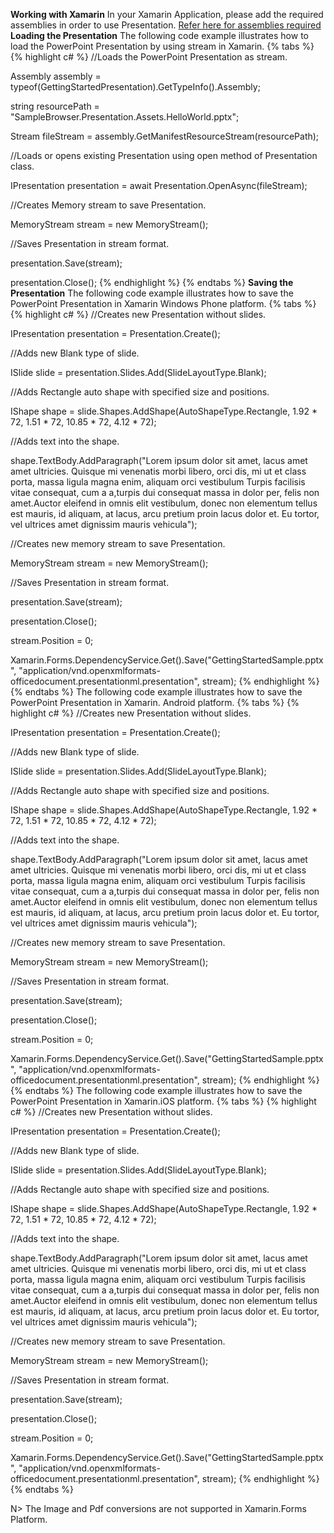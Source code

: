 **Working with Xamarin**
In your Xamarin Application, please add the required assemblies in order to use Presentation. [Refer here for assemblies required](/File-Formats/Presentation/Assemblies-Required)
**Loading the Presentation**
The following code example illustrates how to load the PowerPoint Presentation by using stream in Xamarin.
{% tabs %}
{% highlight c# %}
//Loads the PowerPoint Presentation as stream.

Assembly assembly = typeof(GettingStartedPresentation).GetTypeInfo().Assembly;

string resourcePath = "SampleBrowser.Presentation.Assets.HelloWorld.pptx";

Stream fileStream = assembly.GetManifestResourceStream(resourcePath);

//Loads or opens existing Presentation using open method of Presentation class.

IPresentation presentation = await Presentation.OpenAsync(fileStream);

//Creates Memory stream to save Presentation.

MemoryStream stream = new MemoryStream();

//Saves Presentation in stream format.

presentation.Save(stream);

presentation.Close();
{% endhighlight %}
{% endtabs %}
**Saving the Presentation**
The following code example illustrates how to save the PowerPoint Presentation in Xamarin Windows Phone platform.
{% tabs %}
{% highlight c# %}
//Creates new Presentation without slides.

IPresentation presentation = Presentation.Create();

//Adds new Blank type of slide.

ISlide slide = presentation.Slides.Add(SlideLayoutType.Blank);

//Adds Rectangle auto shape with specified size and positions.

IShape shape = slide.Shapes.AddShape(AutoShapeType.Rectangle, 1.92 * 72, 1.51 * 72, 10.85 * 72, 4.12 * 72);

//Adds text into the shape.

shape.TextBody.AddParagraph("Lorem ipsum dolor sit amet, lacus amet amet ultricies. Quisque mi venenatis morbi libero, orci dis, mi ut et class porta, massa ligula magna enim, aliquam orci vestibulum Turpis facilisis vitae consequat, cum a a,turpis dui consequat massa in dolor per, felis non amet.Auctor eleifend in omnis elit vestibulum, donec non elementum tellus est mauris, id aliquam, at lacus, arcu pretium proin lacus dolor et. Eu tortor, vel ultrices amet dignissim mauris vehicula");

//Creates new memory stream to save Presentation.

MemoryStream stream = new MemoryStream();

//Saves Presentation in stream format.

presentation.Save(stream);

presentation.Close();

stream.Position = 0;

Xamarin.Forms.DependencyService.Get<ISaveWindowsPhone>().Save("GettingStartedSample.pptx", "application/vnd.openxmlformats-officedocument.presentationml.presentation", stream);
{% endhighlight %}
{% endtabs %}
The following code example illustrates how to save the PowerPoint Presentation in Xamarin. Android platform.
{% tabs %}
{% highlight c# %}
//Creates new Presentation without slides.

IPresentation presentation = Presentation.Create();

//Adds new Blank type of slide.

ISlide slide = presentation.Slides.Add(SlideLayoutType.Blank);

//Adds Rectangle auto shape with specified size and positions.

IShape shape = slide.Shapes.AddShape(AutoShapeType.Rectangle, 1.92 * 72, 1.51 * 72, 10.85 * 72, 4.12 * 72);

//Adds text into the shape.

shape.TextBody.AddParagraph("Lorem ipsum dolor sit amet, lacus amet amet ultricies. Quisque mi venenatis morbi libero, orci dis, mi ut et class porta, massa ligula magna enim, aliquam orci vestibulum Turpis facilisis vitae consequat, cum a a,turpis dui consequat massa in dolor per, felis non amet.Auctor eleifend in omnis elit vestibulum, donec non elementum tellus est mauris, id aliquam, at lacus, arcu pretium proin lacus dolor et. Eu tortor, vel ultrices amet dignissim mauris vehicula");

//Creates new memory stream to save Presentation.

MemoryStream stream = new MemoryStream();

//Saves Presentation in stream format.

presentation.Save(stream);

presentation.Close();

stream.Position = 0;

Xamarin.Forms.DependencyService.Get<ISave>().Save("GettingStartedSample.pptx", "application/vnd.openxmlformats-officedocument.presentationml.presentation", stream);
{% endhighlight %}
{% endtabs %}
The following code example illustrates how to save the PowerPoint Presentation in Xamarin.iOS platform.
{% tabs %}
{% highlight c# %}
//Creates new Presentation without slides.

IPresentation presentation = Presentation.Create();

//Adds new Blank type of slide.

ISlide slide = presentation.Slides.Add(SlideLayoutType.Blank);

//Adds Rectangle auto shape with specified size and positions.

IShape shape = slide.Shapes.AddShape(AutoShapeType.Rectangle, 1.92 * 72, 1.51 * 72, 10.85 * 72, 4.12 * 72);

//Adds text into the shape.

shape.TextBody.AddParagraph("Lorem ipsum dolor sit amet, lacus amet amet ultricies. Quisque mi venenatis morbi libero, orci dis, mi ut et class porta, massa ligula magna enim, aliquam orci vestibulum Turpis facilisis vitae consequat, cum a a,turpis dui consequat massa in dolor per, felis non amet.Auctor eleifend in omnis elit vestibulum, donec non elementum tellus est mauris, id aliquam, at lacus, arcu pretium proin lacus dolor et. Eu tortor, vel ultrices amet dignissim mauris vehicula");

//Creates new memory stream to save Presentation.

MemoryStream stream = new MemoryStream();

//Saves Presentation in stream format.

presentation.Save(stream);

presentation.Close();

stream.Position = 0;

Xamarin.Forms.DependencyService.Get<ISave>().Save("GettingStartedSample.pptx", "application/vnd.openxmlformats-officedocument.presentationml.presentation", stream);
{% endhighlight %}
{% endtabs %}

N> The Image and Pdf conversions are not supported in Xamarin.Forms Platform.
